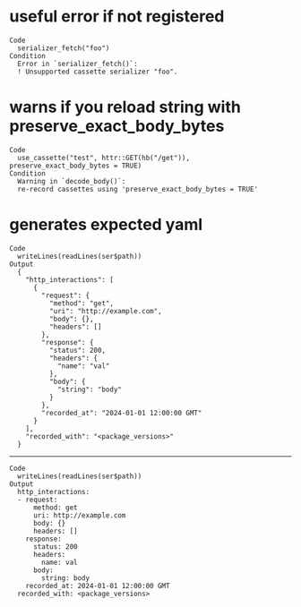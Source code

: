 # useful error if not registered

    Code
      serializer_fetch("foo")
    Condition
      Error in `serializer_fetch()`:
      ! Unsupported cassette serializer "foo".

# warns if you reload string with preserve_exact_body_bytes

    Code
      use_cassette("test", httr::GET(hb("/get")), preserve_exact_body_bytes = TRUE)
    Condition
      Warning in `decode_body()`:
      re-record cassettes using 'preserve_exact_body_bytes = TRUE'

# generates expected yaml

    Code
      writeLines(readLines(ser$path))
    Output
      {
        "http_interactions": [
          {
            "request": {
              "method": "get",
              "uri": "http://example.com",
              "body": {},
              "headers": []
            },
            "response": {
              "status": 200,
              "headers": {
                "name": "val"
              },
              "body": {
                "string": "body"
              }
            },
            "recorded_at": "2024-01-01 12:00:00 GMT"
          }
        ],
        "recorded_with": "<package_versions>"
      }

---

    Code
      writeLines(readLines(ser$path))
    Output
      http_interactions:
      - request:
          method: get
          uri: http://example.com
          body: {}
          headers: []
        response:
          status: 200
          headers:
            name: val
          body:
            string: body
        recorded_at: 2024-01-01 12:00:00 GMT
      recorded_with: <package_versions>
